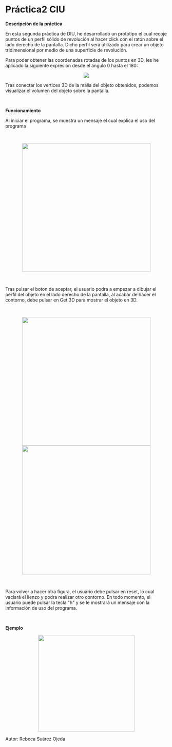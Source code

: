 # Práctica2 CIU

<p><b> Descripción de la práctica </b></p>

En esta segunda práctica de DIU, he desarrollado un prototipo el cual recoje puntos de un perfil sólido de revolución al hacer click con el ratón sobre el lado derecho de la pantalla. Dicho perfil será utilizado para crear un objeto tridimensional por medio de una superficie de revolución. 

Para poder obtener las coordenadas rotadas de los puntos en 3D, les he aplicado la siguiente expresión desde el ángulo 0 hasta el 180:

<p align="center">
  <img src="https://user-images.githubusercontent.com/72138219/154914454-45082c49-7454-42a6-a58d-50d0cf09f0a4.png">
</p>

Tras conectar los vertices 3D de la malla del objeto obtenidos, podemos visualizar el volumen del objeto sobre la pantalla.

<br>
<p><b> Funcionamiento </b></p>

Al iniciar el programa, se muestra un mensaje el cual explica el uso del programa

<br>
<p align="center">
  <img width="400" height="400" src="https://user-images.githubusercontent.com/72138219/154916105-21b88f90-932c-4a2a-ad36-3bfb84d57e59.JPG">
</p>
<br>

Tras pulsar el boton de aceptar, el usuario podra a empezar a dibujar el perfil del objeto en el lado derecho de la pantalla, al acabar de hacer el contorno, debe pulsar en Get 3D para mostrar el objeto en 3D.

<br>
<p align="center">
  <img width="400" height="400" src="https://user-images.githubusercontent.com/72138219/154916593-e96720a5-e01e-40ca-b343-3dc3e984e5ea.JPG">
  <img width="400" height="400" src="https://user-images.githubusercontent.com/72138219/154916605-54b6966a-a440-46a4-8e81-b2e2b61ee820.JPG">
</p>
<br>

Para volver a hacer otra figura, el usuario debe pulsar en reset, lo cual vaciará el lienzo y podra realizar otro contorno.
En todo momento, el usuario puede pulsar la tecla "h" y se le mostrará un mensaje con la información de uso del programa.

<br>
<p><b> Ejemplo  </b></p>

<p align="center">
  <img width="300" height="300" src="https://user-images.githubusercontent.com/72138219/154886807-60b3d56f-a9fd-48fa-82b6-556949dd6589.gif">
</p>


Autor: Rebeca Suárez Ojeda

